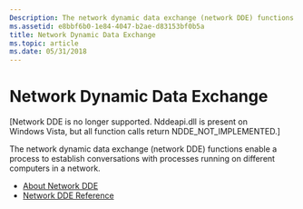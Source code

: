 ```yaml
---
Description: The network dynamic data exchange (network DDE) functions enable a process to establish conversations with processes running on different computers in a network.
ms.assetid: e8bbf6b0-1e84-4047-b2ae-d83153bf0b5a
title: Network Dynamic Data Exchange
ms.topic: article
ms.date: 05/31/2018
---
```


# Network Dynamic Data Exchange

\[Network DDE is no longer supported. Nddeapi.dll is present on Windows Vista, but all function calls return NDDE\_NOT\_IMPLEMENTED.\]

The network dynamic data exchange (network DDE) functions enable a process to establish conversations with processes running on different computers in a network.

-   [About Network DDE](about-network-dde.md)
-   [Network DDE Reference](network-dde-reference.md)

 

 



